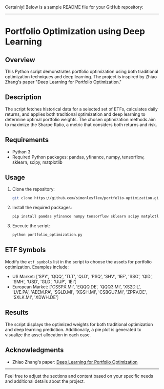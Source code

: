 Certainly! Below is a sample README file for your GitHub repository:

---

# Portfolio Optimization using Deep Learning

## Overview

This Python script demonstrates portfolio optimization using both traditional optimization techniques and deep learning. The project is inspired by Zhiao Zhang's paper "Deep Learning for Portfolio Optimization."

## Description

The script fetches historical data for a selected set of ETFs, calculates daily returns, and applies both traditional optimization and deep learning to determine optimal portfolio weights. The chosen optimization methods aim to maximize the Sharpe Ratio, a metric that considers both returns and risk.

## Requirements

- Python 3
- Required Python packages: pandas, yfinance, numpy, tensorflow, sklearn, scipy, matplotlib

## Usage

1. Clone the repository:

   ```bash
   git clone https://github.com/simonlesflex/portfolio-optimization.git
   ```

2. Install the required packages:

   ```bash
   pip install pandas yfinance numpy tensorflow sklearn scipy matplotlib
   ```

3. Execute the script:

   ```bash
   python portfolio_optimization.py
   ```

## ETF Symbols

Modify the `etf_symbols` list in the script to choose the assets for portfolio optimization. Examples include:

- US Market: ['SPY', 'QQQ', 'TLT', 'QLD', 'PSQ', 'SHV', 'IEF', 'SSO', 'QID', 'SMH', 'USD', 'GLD', 'UUP', 'IEI']
- European Market: ['CSSPX.MI', 'EQQQ.DE', 'QQQ3.MI', 'XS2D.L', 'LVE.PA', 'AEEM.PA', 'SGLD.MI', 'XGSH.MI', 'CSBGU7.MI', 'ZPRV.DE', 'SXLK.MI', 'XDWH.DE']

## Results

The script displays the optimized weights for both traditional optimization and deep learning prediction. Additionally, a pie plot is generated to visualize the asset allocation in each case.

## Acknowledgments

- Zhiao Zhang's paper: [Deep Learning for Portfolio Optimization](https://arxiv.org/abs/1912.00534)

---

Feel free to adjust the sections and content based on your specific needs and additional details about the project.
